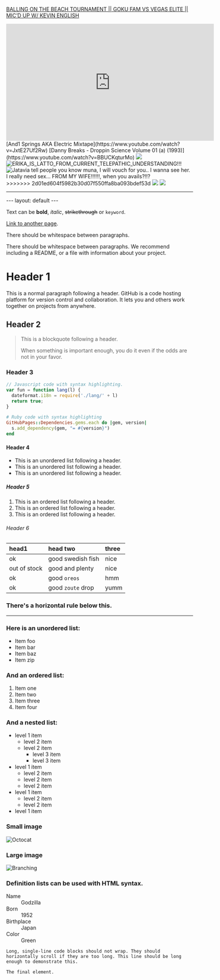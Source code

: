 [BALLING ON THE BEACH TOURNAMENT || GOKU FAM VS VEGAS ELITE || MIC’D UP W/ KEVIN ENGLISH](https://www.youtube.com/watch?v=dH3lq0ApMuE)
<iframe width="560" height="315" src="https://www.youtube.com/embed/zhdgC_SDi7k" title="YouTube video player" frameborder="0" allow="accelerometer; autoplay; clipboard-write; encrypted-media; gyroscope; picture-in-picture" allowfullscreen></iframe>
[And1 Springs AKA Electric Mixtape](https://www.youtube.com/watch?v=JxtE27Uf2Rw)
[Danny Breaks - Droppin Science Volume 01 (a) (1993)](https://www.youtube.com/watch?v=BBUCKqturMo)
<IMG src="https://pbs.twimg.com/media/EonX5k6XYAAUKFL.jpg">
<IMG src="https://scontent-lax3-2.xx.fbcdn.net/v/t1.6435-9/131958123_1814252875403028_6155708467128660271_n.jpg?_nc_cat=111&ccb=1-7&_nc_sid=730e14&_nc_ohc=fUX5wqjz3vgAX-_EFZX&_nc_ht=scontent-lax3-2.xx&oh=00_AT-AOxT5wruR1Otv4LxjyCv2Ah2HU6p5jsOXu3-OYpYpcQ&oe=633E6AB8" alt="ERIKA_IS_LATTO_FROM_CURRENT_TELEPATHIC_UNDERSTANDING!!!">
<IMG src="https://scontent-lax3-2.xx.fbcdn.net/v/t1.6435-9/122749021_1763575460470770_7368025203340466415_n.jpg?_nc_cat=107&ccb=1-7&_nc_sid=730e14&_nc_ohc=IROajje78PMAX9TCb76&tn=oTnoBW-n4swdw826&_nc_ht=scontent-lax3-2.xx&oh=00_AT_bw3dLkFV2veFWM_GSQFrXlajZ0uFAJjt_qP06n50z6A&oe=633DB3FC" alt="Jatavia tell people you know muna, I will vouch for you.. I wanna see her. I really need sex... FROM MY WIFE!!!!!!, when you avails?!!?">
>>>>>>> 2d01ed604f5982b30d07f550ffa8ba093bdef53d
<IMG src="https://pbs.twimg.com/media/ExrmpSyWUAMCQBj.jpg">
<IMG src="https://i.discogs.com/hYY9APOi1anJK21D3N7CsLqzfD-KkM1BYWyrPi1HQZc/rs:fit/g:sm/q:90/h:502/w:600/czM6Ly9kaXNjb2dz/LWRhdGFiYXNlLWlt/YWdlcy9SLTY5MDA5/NjQtMTU0OTA5Mjg4/Mi01MjYxLmpwZWc.jpeg">
<hr>
---
layout: default
---

Text can be **bold**, _italic_, ~~strikethrough~~ or `keyword`.

[Link to another page](./another-page.html).

There should be whitespace between paragraphs.

There should be whitespace between paragraphs. We recommend including a README, or a file with information about your project.

# Header 1

This is a normal paragraph following a header. GitHub is a code hosting platform for version control and collaboration. It lets you and others work together on projects from anywhere.

## Header 2

> This is a blockquote following a header.
>
> When something is important enough, you do it even if the odds are not in your favor.

### Header 3

```js
// Javascript code with syntax highlighting.
var fun = function lang(l) {
  dateformat.i18n = require('./lang/' + l)
  return true;
}
```

```ruby
# Ruby code with syntax highlighting
GitHubPages::Dependencies.gems.each do |gem, version|
  s.add_dependency(gem, "= #{version}")
end
```

#### Header 4

*   This is an unordered list following a header.
*   This is an unordered list following a header.
*   This is an unordered list following a header.

##### Header 5

1.  This is an ordered list following a header.
2.  This is an ordered list following a header.
3.  This is an ordered list following a header.

###### Header 6

| head1        | head two          | three |
|:-------------|:------------------|:------|
| ok           | good swedish fish | nice  |
| out of stock | good and plenty   | nice  |
| ok           | good `oreos`      | hmm   |
| ok           | good `zoute` drop | yumm  |

### There's a horizontal rule below this.

* * *

### Here is an unordered list:

*   Item foo
*   Item bar
*   Item baz
*   Item zip

### And an ordered list:

1.  Item one
1.  Item two
1.  Item three
1.  Item four

### And a nested list:

- level 1 item
  - level 2 item
  - level 2 item
    - level 3 item
    - level 3 item
- level 1 item
  - level 2 item
  - level 2 item
  - level 2 item
- level 1 item
  - level 2 item
  - level 2 item
- level 1 item

### Small image

![Octocat](https://github.githubassets.com/images/icons/emoji/octocat.png)

### Large image

![Branching](https://guides.github.com/activities/hello-world/branching.png)


### Definition lists can be used with HTML syntax.

<dl>
<dt>Name</dt>
<dd>Godzilla</dd>
<dt>Born</dt>
<dd>1952</dd>
<dt>Birthplace</dt>
<dd>Japan</dd>
<dt>Color</dt>
<dd>Green</dd>
</dl>

```
Long, single-line code blocks should not wrap. They should horizontally scroll if they are too long. This line should be long enough to demonstrate this.
```

```
The final element.
```
